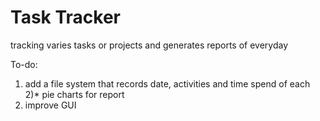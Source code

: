 # Task Tracker

tracking varies tasks or projects and generates reports of everyday

To-do:
1) add a file system that records date, activities and time spend of each
2)* pie charts for report
3) improve GUI